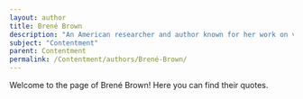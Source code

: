 ```yaml
---
layout: author
title: Brené Brown
description: "An American researcher and author known for her work on vulnerability, courage, authenticity, and shame, Brown emphasizes the importance of contentment as part of living a whole-hearted life."
subject: "Contentment"
parent: Contentment
permalink: /Contentment/authors/Brené-Brown/
---
```


Welcome to the page of Brené Brown! Here you can find their quotes.
